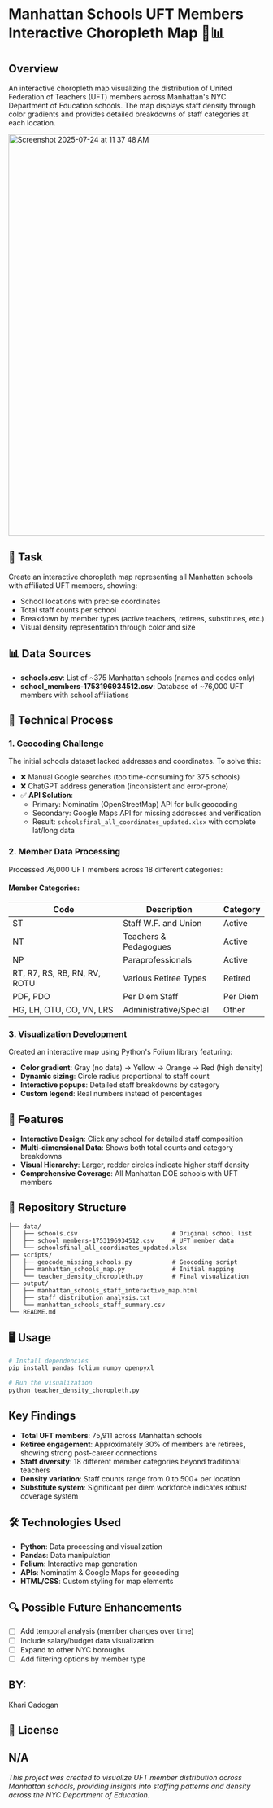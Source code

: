 # Manhattan Schools UFT Members Interactive Choropleth Map 🗽📊

## Overview
An interactive choropleth map visualizing the distribution of United Federation of Teachers (UFT) members across Manhattan's NYC Department of Education schools. The map displays staff density through color gradients and provides detailed breakdowns of staff categories at each location.

<img width="720" height="789" alt="Screenshot 2025-07-24 at 11 37 48 AM" src="https://github.com/user-attachments/assets/6eb8cfa2-622b-4db1-be9a-56d1df67451d" />

## 🎯 Task
Create an interactive choropleth map representing all Manhattan schools with affiliated UFT members, showing:
- School locations with precise coordinates
- Total staff counts per school
- Breakdown by member types (active teachers, retirees, substitutes, etc.)
- Visual density representation through color and size

## 📊 Data Sources
- **schools.csv**: List of ~375 Manhattan schools (names and codes only)
- **school_members-1753196934512.csv**: Database of ~76,000 UFT members with school affiliations

## 🔧 Technical Process

### 1. **Geocoding Challenge**
The initial schools dataset lacked addresses and coordinates. To solve this:
- ❌ Manual Google searches (too time-consuming for 375 schools)
- ❌ ChatGPT address generation (inconsistent and error-prone)
- ✅ **API Solution**:
  - Primary: Nominatim (OpenStreetMap) API for bulk geocoding
  - Secondary: Google Maps API for missing addresses and verification
  - Result: `schoolsfinal_all_coordinates_updated.xlsx` with complete lat/long data

### 2. **Member Data Processing**
Processed 76,000 UFT members across 18 different categories:

#### Member Categories:
| Code | Description | Category |
|------|-------------|----------|
| ST | Staff W.F. and Union | Active |
| NT | Teachers & Pedagogues | Active |
| NP | Paraprofessionals | Active |
| RT, R7, RS, RB, RN, RV, ROTU | Various Retiree Types | Retired |
| PDF, PDO | Per Diem Staff | Per Diem |
| HG, LH, OTU, CO, VN, LRS | Administrative/Special | Other |

### 3. **Visualization Development**
Created an interactive map using Python's Folium library featuring:
- **Color gradient**: Gray (no data) → Yellow → Orange → Red (high density)
- **Dynamic sizing**: Circle radius proportional to staff count
- **Interactive popups**: Detailed staff breakdowns by category
- **Custom legend**: Real numbers instead of percentages

## 🚀 Features
- **Interactive Design**: Click any school for detailed staff composition
- **Multi-dimensional Data**: Shows both total counts and category breakdowns
- **Visual Hierarchy**: Larger, redder circles indicate higher staff density
- **Comprehensive Coverage**: All Manhattan DOE schools with UFT members

## 📁 Repository Structure
```
├── data/
│   ├── schools.csv                          # Original school list
│   ├── school_members-1753196934512.csv     # UFT member data
│   └── schoolsfinal_all_coordinates_updated.xlsx
├── scripts/
│   ├── geocode_missing_schools.py           # Geocoding script
│   ├── manhattan_schools_map.py             # Initial mapping
│   └── teacher_density_choropleth.py        # Final visualization
├── output/
│   ├── manhattan_schools_staff_interactive_map.html
│   ├── staff_distribution_analysis.txt
│   └── manhattan_schools_staff_summary.csv
└── README.md
```

## 🖥️ Usage
```bash
# Install dependencies
pip install pandas folium numpy openpyxl

# Run the visualization
python teacher_density_choropleth.py
```

## Key Findings
- **Total UFT members**: 75,911 across Manhattan schools
- **Retiree engagement**: Approximately 30% of members are retirees, showing strong post-career connections
- **Staff diversity**: 18 different member categories beyond traditional teachers
- **Density variation**: Staff counts range from 0 to 500+ per location
- **Substitute system**: Significant per diem workforce indicates robust coverage system

## 🛠️ Technologies Used
- **Python**: Data processing and visualization
- **Pandas**: Data manipulation
- **Folium**: Interactive map generation
- **APIs**: Nominatim & Google Maps for geocoding
- **HTML/CSS**: Custom styling for map elements

## 🔍 Possible Future Enhancements
- [ ] Add temporal analysis (member changes over time)
- [ ] Include salary/budget data visualization
- [ ] Expand to other NYC boroughs
- [ ] Add filtering options by member type

## BY:
Khari Cadogan

## 📄 License
N/A
---
*This project was created to visualize UFT member distribution across Manhattan schools, providing insights into staffing patterns and density across the NYC Department of Education.*
